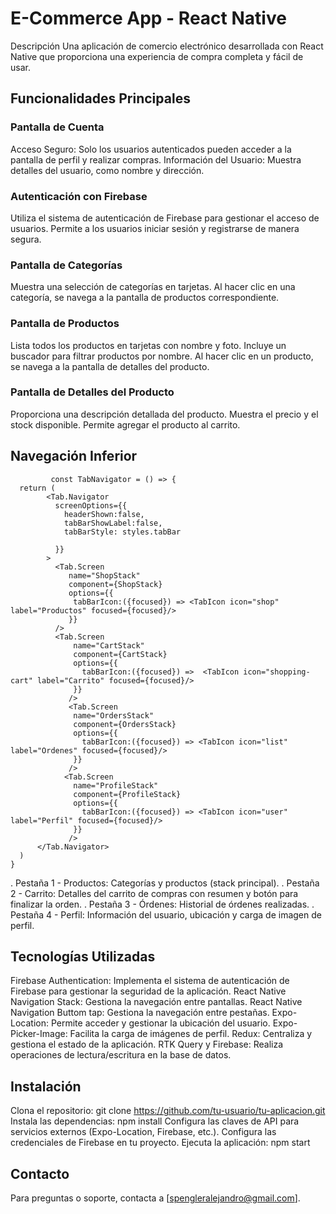 # E-Commerce App - React Native
Descripción
Una aplicación de comercio electrónico desarrollada con React Native que proporciona una experiencia de compra completa y fácil de usar.

## Funcionalidades Principales
### Pantalla de Cuenta
Acceso Seguro: Solo los usuarios autenticados pueden acceder a la pantalla de perfil y realizar compras.
Información del Usuario: Muestra detalles del usuario, como nombre y dirección.

### Autenticación con Firebase
Utiliza el sistema de autenticación de Firebase para gestionar el acceso de usuarios.
Permite a los usuarios iniciar sesión y registrarse de manera segura.


### Pantalla de Categorías
Muestra una selección de categorías en tarjetas.
Al hacer clic en una categoría, se navega a la pantalla de productos correspondiente.

### Pantalla de Productos
Lista todos los productos en tarjetas con nombre y foto.
Incluye un buscador para filtrar productos por nombre.
Al hacer clic en un producto, se navega a la pantalla de detalles del producto.

### Pantalla de Detalles del Producto
Proporciona una descripción detallada del producto.
Muestra el precio y el stock disponible.
Permite agregar el producto al carrito.


## Navegación Inferior
```javasscript
         const TabNavigator = () => {
  return (
        <Tab.Navigator
          screenOptions={{
            headerShown:false,
            tabBarShowLabel:false,
            tabBarStyle: styles.tabBar

          }}
        >
          <Tab.Screen
             name="ShopStack"
             component={ShopStack}
             options={{
              tabBarIcon:({focused}) => <TabIcon icon="shop" label="Productos" focused={focused}/>
             }}
          />
          <Tab.Screen 
              name="CartStack" 
              component={CartStack}
              options={{
                tabBarIcon:({focused}) =>  <TabIcon icon="shopping-cart" label="Carrito" focused={focused}/> 
              }}
             />
             <Tab.Screen 
              name="OrdersStack" 
              component={OrdersStack}
              options={{
                tabBarIcon:({focused}) => <TabIcon icon="list" label="Ordenes" focused={focused}/> 
              }}
             />
            <Tab.Screen 
              name="ProfileStack" 
              component={ProfileStack}
              options={{
                tabBarIcon:({focused}) => <TabIcon icon="user" label="Perfil" focused={focused}/> 
              }}
             />
      </Tab.Navigator>
  )
}
```

. Pestaña 1 - Productos: Categorías y productos (stack principal).
. Pestaña 2 - Carrito: Detalles del carrito de compras con resumen y botón para finalizar la orden.
. Pestaña 3 - Órdenes: Historial de órdenes realizadas.
. Pestaña 4 - Perfil: Información del usuario, ubicación y carga de imagen de perfil.


## Tecnologías Utilizadas 
Firebase Authentication: Implementa el sistema de autenticación de Firebase para gestionar la seguridad de la aplicación.
React Native Navigation Stack: Gestiona la navegación entre pantallas.
React Native Navigation Buttom tap: Gestiona la navegación entre pestañas.
Expo-Location: Permite acceder y gestionar la ubicación del usuario.
Expo-Picker-Image: Facilita la carga de imágenes de perfil.
Redux: Centraliza y gestiona el estado de la aplicación.
RTK Query y Firebase: Realiza operaciones de lectura/escritura en la base de datos.


## Instalación
Clona el repositorio: git clone https://github.com/tu-usuario/tu-aplicacion.git
Instala las dependencias: npm install
Configura las claves de API para servicios externos (Expo-Location, Firebase, etc.).
Configura las credenciales de Firebase en tu proyecto.
Ejecuta la aplicación: npm start


## Contacto
Para preguntas o soporte, contacta a [spengleralejandro@gmail.com].




